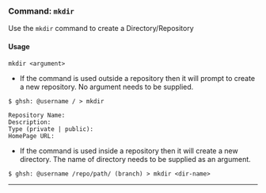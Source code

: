 ### Command: `mkdir`

Use the `mkdir` command to create a Directory/Repository

#### Usage

`mkdir <argument>`

* If the command is used outside a repository then it will prompt to create a new repository. No argument needs to be supplied.
```shell
$ ghsh: @username / > mkdir
```
```
Repository Name:
Description: 
Type (private | public):
HomePage URL:
```

* If the command is used inside a repository then it will create a new directory. The name of directory needs to be supplied as an argument.
```shell
$ ghsh: @username /repo/path/ (branch) > mkdir <dir-name>
```
***